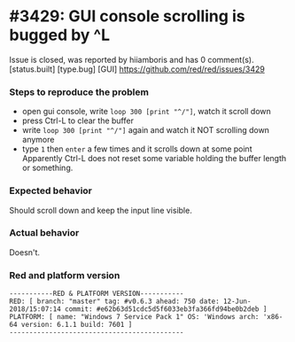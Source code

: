 
#3429: GUI console scrolling is bugged by ^L
================================================================================
Issue is closed, was reported by hiiamboris and has 0 comment(s).
[status.built] [type.bug] [GUI]
<https://github.com/red/red/issues/3429>

### Steps to reproduce the problem
- open gui console, write `loop 300 [print "^/"]`, watch it scroll down
- press Ctrl-L to clear the buffer
- write `loop 300 [print "^/"]` again and watch it NOT scrolling down anymore
- type `1` then `enter` a few times and it scrolls down at some point
Apparently Ctrl-L does not reset some variable holding the buffer length or something.

### Expected behavior
Should scroll down and keep the input line visible.
### Actual behavior
Doesn't.

### Red and platform version
```
-----------RED & PLATFORM VERSION----------- 
RED: [ branch: "master" tag: #v0.6.3 ahead: 750 date: 12-Jun-2018/15:07:14 commit: #e62b63d51cdc5d5f6033eb3fa366fd94be0b2deb ]
PLATFORM: [ name: "Windows 7 Service Pack 1" OS: 'Windows arch: 'x86-64 version: 6.1.1 build: 7601 ]
--------------------------------------------
```


